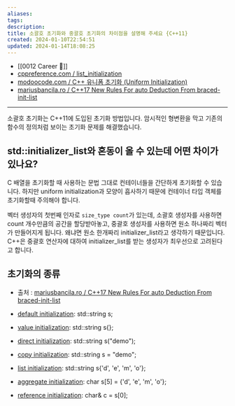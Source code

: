 ```yaml
---
aliases: 
tags: 
description:
title: 소괄호 초기화와 중괄호 초기화의 차이점을 설명해 주세요 {C++11}
created: 2024-01-10T22:54:51
updated: 2024-01-14T18:08:25
---
```

- [[0012 Career 💼]]
- [cppreference.com / list_initialization](https://en.cppreference.com/w/cpp/language/list_initialization)
- [modoocode.com / C++ 유니폼 초기화 (Uniform Initialization)](https://modoocode.com/286)
- [mariusbancila.ro / C++17 New Rules For auto Deduction From braced-init-list](https://mariusbancila.ro/blog/2017/04/13/cpp17-new-rules-for-auto-deduction-from-braced-init-list/)
---

소괄호 초기화는 C++11에 도입된 초기화 방법입니다. 암시적인 형변환을 막고 기존의 함수의 정의처럼 보이는 초기화 문제를 해결했습니다. 

## std::initializer_list와 혼동이 올 수 있는데 어떤 차이가 있나요?

C 배열을 초기화할 때 사용하는 문법 그대로 컨테이너들을 간단하게 초기화할 수 있습니다. 하지만 uniform initialization과 모양이 흡사하기 때문에 컨테이너 타입 객체를 초기화할때 주의해야 합니다.

벡터 생성자의 첫번째 인자로 `size_type count`가 있는데, 소괄호 생성자를 사용하면 count 개수만큼의 공간을 할당받아놓고, 중괄호 생성자를 사용하면 원소 하나짜리 벡터가 만들어지게 됩니다. 왜냐면 원소 한개짜리 initializer_list라고 생각하기 때문입니다. C++은 중괄호 연산자에 대하여 initializer_list를 받는 생성자가 최우선으로 고려된다고 합니다.

## 초기화의 종류

- 출처 : [mariusbancila.ro / C++17 New Rules For auto Deduction From braced-init-list](https://mariusbancila.ro/blog/2017/04/13/cpp17-new-rules-for-auto-deduction-from-braced-init-list/)

- [default initialization](http://en.cppreference.com/w/cpp/language/default_initialization): std::string s;
- [value initialization](http://en.cppreference.com/w/cpp/language/value_initialization): std::string s{};
- [direct initialization](http://en.cppreference.com/w/cpp/language/direct_initialization): std::string s("demo");
- [copy initialization](http://en.cppreference.com/w/cpp/language/copy_initialization): std::string s = "demo";
- [list initialization](http://en.cppreference.com/w/cpp/language/list_initialization): std::string s{'d', 'e', 'm', 'o'};
- [aggregate initialization](http://en.cppreference.com/w/cpp/language/aggregate_initialization): char s[5] = {'d', 'e', 'm', 'o'};
- [reference initialization](http://en.cppreference.com/w/cpp/language/reference_initialization): char& c = s[0];
